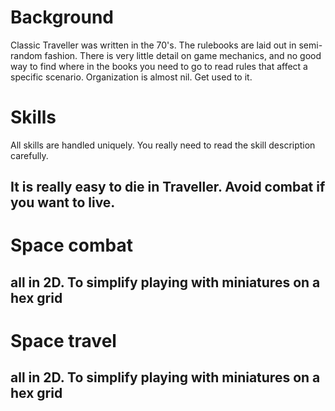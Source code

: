 # Background
Classic Traveller was written in the 70's.  The rulebooks are laid out in semi-random fashion.  There is very little detail on game mechanics, and no good way to find where in the books you need to go to read rules that affect a specific scenario.  Organization is almost nil.  Get used to it.
# Skills
All skills are handled uniquely.  You really need to read the skill description carefully.
## It is really easy to die in Traveller.  Avoid combat if you want to live.
# Space combat
## all in 2D.  To simplify playing with miniatures on a hex grid

# Space travel
## all in 2D.  To simplify playing with miniatures on a hex grid

